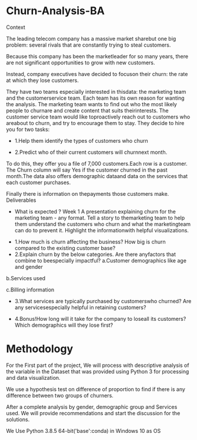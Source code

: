 # Churn-Analysis-BA
Context


The leading telecom company has a massive market sharebut one big problem: several rivals that are constantly trying to steal customers.

Because this company has been the marketleader for so many years, there are not significant opportunities to grow with new customers.


Instead, company executives have decided to focuson their churn: the rate at which they lose customers.

They have two teams especially interested in thisdata: the marketing team and the customerservice team.  Each team has its own reason for wanting the analysis. 
The marketing team wants to find out who the most likely people to churnare and create content that suits theirinterests.  The customer service team would like toproactively reach out to customers who areabout to churn, and try to encourage them to stay.
They decide to hire you for two tasks:

* 1.Help them identify the types of customers who churn

* 2.Predict who of their current customers will churnnext month.

To do this, they offer you a file of 7,000 customers.Each row is a customer.  The Churn column will say Yes if the customer churned in the past month.The data also offers demographic dataand data on the services that each customer purchases.

Finally there is information on thepayments those customers make.
Deliverables 

- What is expected ? 
Week 1 
A presentation explaining churn for the marketing team - any format. Tell a story to themarketing team to help them understand the customers who churn and what the marketingteam can do to prevent it.  Highlight the informationwith helpful visualizations.
* 1.How much is churn affecting the business? How big is churn compared to the existing customer base?
* 2.Explain churn by the below categories. Are there anyfactors that combine to beespecially impactful?
a.Customer demographics like age and gender

b.Services used

c.Billing information


* 3.What services are typically purchased by customerswho churned? Are any servicesespecially helpful in retaining customers?

* 4.Bonus!How long will it take for the company to loseall its customers?
Which demographics will they lose first?


# Methodology 
 For the First part of the project, We will process with descriptive analysis of the variable in the Dataset that was provided using Python 3 for processing and data visualization. 

We use a hypothesis test on difference of proportion to find if there is any difference between two groups of churners.

After a complete analysis by gender, demographic group and Services used. We will provide recommendations and start the discussion for the solutions.

 We Use Python 3.8.5 64-bit('base':conda) in Windows 10 as OS

